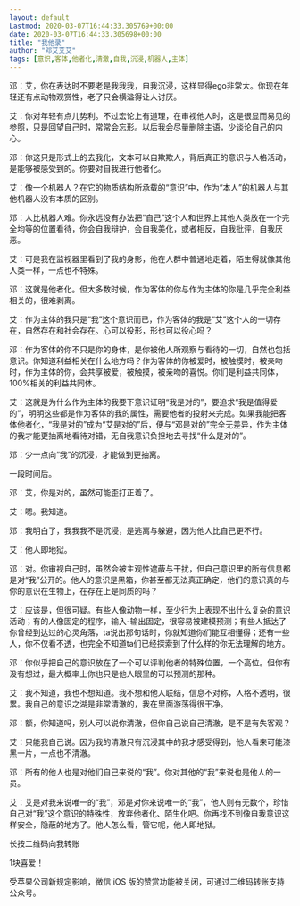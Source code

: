 ```yaml
---
layout: default
Lastmod: 2020-03-07T16:44:33.305769+00:00
date: 2020-03-07T16:44:33.305698+00:00
title: "我他录"
author: "邓艾艾艾"
tags: [意识,客体,他者化,清澈,自我,沉浸,机器人,主体]
---
```


邓：艾，你在表达时不要老是我我我，自我沉浸，这样显得ego非常大。你现在年轻还有点动物观赏性，老了只会横溢得让人讨厌。

艾：你对年轻有点儿势利。不过宏论上有道理，在审视他人时，这是很显而易见的参照，只是回望自己时，常常会忘形。以后我会尽量删除主语，少谈论自己的内心。

邓：你这只是形式上的去我化，文本可以自欺欺人，背后真正的意识与人格活动，是能够被感受到的。你要对自我进行他者化。

艾：像一个机器人？在它的物质结构所承载的“意识”中，作为“本人”的机器人与其他机器人没有本质的区别。

邓：人比机器人难。你永远没有办法把“自己”这个人和世界上其他人类放在一个完全均等的位置看待，你会自我辩护，会自我美化，或者相反，自我批评，自我厌恶。

艾：可是我在监视器里看到了我的身影，他在人群中普通地走着，陌生得就像其他人类一样，一点也不特殊。

邓：这就是他者化。但大多数时候，作为客体的你与作为主体的你是几乎完全利益相关的，很难剥离。

艾：作为主体的我只是“我”这个意识而已，作为客体的我是“艾”这个人的一切存在，自然存在和社会存在。心可以役形，形也可以役心吗？

邓：作为客体的你不只是你的身体，是你被他人所观察与看待的一切，自然也包括意识。你知道利益相关在什么地方吗？作为客体的你被爱时，被触摸时，被亲吻时，作为主体的你，会共享被爱，被触摸，被亲吻的喜悦。你们是利益共同体，100%相关的利益共同体。

艾：这就是为什么作为主体的我要下意识证明“我是对的”，要追求“我是值得爱的”，明明这些都是作为客体的我的属性，需要他者的投射来完成。如果我能把客体他者化，“我是对的”成为“艾是对的”后，便与“邓是对的”完全无差异，作为主体的我才能更抽离地看待对错，无自我意识负担地去寻找“什么是对的”。

邓：少一点向“我”的沉浸，才能做到更抽离。

一段时间后。

邓：艾，你是对的，虽然可能歪打正着了。

艾：嗯。我知道。

邓：我明白了，我我我不是沉浸，是逃离与躲避，因为他人比自己更不行。

艾：他人即地狱。

邓：对。你审视自己时，虽然会被主观性遮蔽与干扰，但自己意识里的所有信息都是对“我”公开的。他人的意识是黑箱，你甚至都无法真正确定，他们的意识真的与你的意识在生物上，在存在上是同质的吗？

艾：应该是，但很可疑。有些人像动物一样，至少行为上表现不出什么复杂的意识活动；有的人像固定的程序，输入-输出固定，很容易被建模预测；有些人抵达了你曾经到达过的心灵角落，ta说出那句话时，你就知道你们能互相懂得；还有一些人，你不仅看不透，也完全不知道ta们已经探索到了什么样的你无法理解的地方。

邓：你似乎把自己的意识放在了一个可以评判他者的特殊位置，一个高位。但你有没有想过，最大概率上你也只是他人眼里的可以预测的那种。

艾：我不知道，我也不想知道。我不想和他人联结，信息不对称，人格不透明，很累。我自己的意识之湖是非常清澈的，我在里面游荡得很干净。

邓：额，你知道吗，别人可以说你清澈，但你自己说自己清澈，是不是有失客观？

艾：只能我自己说。因为我的清澈只有沉浸其中的我才感受得到，他人看来可能漆黑一片，一点也不清澈。

邓：所有的他人也是对他们自己来说的“我”。你对其他的“我”来说也是他人的一员。

艾：艾是对我来说唯一的“我”，邓是对你来说唯一的“我”，他人则有无数个，珍惜自己对“我”这个意识的特殊性，放弃他者化、陌生化吧。你再找不到像自我意识这样安全，隐蔽的地方了。他人怎么看，管它呢，他人即地狱。

长按二维码向我转账

1块喜爱！

受苹果公司新规定影响，微信 iOS 版的赞赏功能被关闭，可通过二维码转账支持公众号。

